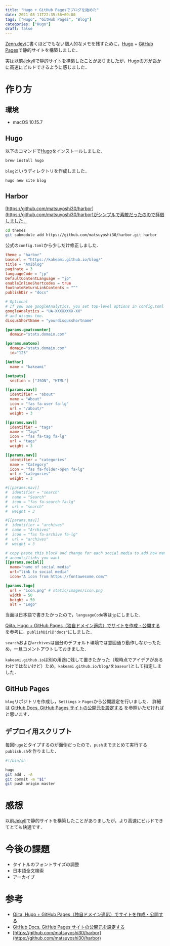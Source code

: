 ```yaml
---
title: "Hugo + GitHub Pagesでブログを始めた"
date: 2021-08-11T22:35:56+09:00
tags: ["Hugo", "GitHub Pages", "Blog"]
categories: ["Hugo"]
draft: false
---
```


[Zenn.dev](https://zenn.dev/)に書くほどでもない個人的なメモを残すために，[Hugo](https://gohugo.io/) + [GitHub Pages](https://docs.github.com/ja/pages)で静的サイトを構築しました．
<!--more-->

実は以前[Jekyll](http://jekyllrb-ja.github.io/)で静的サイトを構築したことがありましたが，Hugoの方が遥かに高速にビルドできるように感じました．

# 作り方

## 環境

- macOS 10.15.7

## Hugo

以下のコマンドで[Hugo](https://gohugo.io/)をインストールしました．

```sh
brew install hugo
```

`blog`というディレクトリを作成しました．

```sh
hugo new site blog
```

## Harbor

[https://github.com/matsuyoshi30/harbor](https://github.com/matsuyoshi30/harbor)がシンプルで素敵だったのので拝借しました．

```sh
cd themes
git submodule add https://github.com/matsuyoshi30/harbor.git harbor
```

公式の`config.toml`から少しだけ修正しました．

```toml
theme = "harbor"
baseurl = "https://kakeami.github.io/blog/"
title = "Amiblog"
paginate = 3
languageCode = "jp"
DefaultContentLanguage = "jp"
enableInlineShortcodes = true
footnoteReturnLinkContents = "^"
publishDir = "docs"

# Optional
# If you use googleAnalytics, you set top-level options in config.toml to the beginning of the config file like other top-level options.
googleAnalytics = "UA-XXXXXXXX-XX"
# and disqus too.
disqusShortName = "yourdisqusshortname"

[params.goatcounter]
  domain="stats.domain.com"

[params.matomo]
  domain="stats.domain.com"
  id="123"

[Author]
  name = "kakeami"

[outputs]
  section = ["JSON", "HTML"]

[[params.nav]]
  identifier = "about"
  name = "About"
  icon = "fas fa-user fa-lg"
  url = "/about/"
  weight = 3

[[params.nav]]
  identifier = "tags"
  name = "Tags"
  icon = "fas fa-tag fa-lg"
  url = "tags"
  weight = 3

[[params.nav]]
  identifier = "categories"
  name = "Category"
  icon = "fas fa-folder-open fa-lg"
  url = "categories"
  weight = 3

#[[params.nav]]
#  identifier = "search"
#  name = "Search"
#  icon = "fas fa-search fa-lg"
#  url = "search"
#  weight = 3

#[[params.nav]]
#  identifier = "archives"
#  name = "Archives"
#  icon = "fas fa-archive fa-lg"
#  url = "archives"
#  weight = 3

# copy paste this block and change for each social media to add how many ever social media
# acounts/links you want
[[params.social]]
  name="name of social media"
  url="link to social media"
  icon="A icon from https://fontawesome.com/"

[params.logo]
  url = "icon.png" # static/images/icon.png
  width = 50
  height = 50
  alt = "Logo"
```

当面は日本語で書きたかったので，`languageCode`等は`jp`にしました．

[Qiita, Hugo + GitHub Pages（独自ドメイン適応）でサイトを作成・公開する](https://qiita.com/ysdyt/items/a581277dd1312a0e83c3)
を参考に，`publishDir`は`"docs"`にしました．

`search`および`archives`は自分のデフォルト環境では意図通り動作しなかったため，一旦コメントアウトしておきました．

`kakeami.github.io`は別の用途に残して置きたかった（現時点でアイデアがあるわけではないけど）ため，`kakeami.github.io/blog/`を`baseurl`として指定しました．

## GitHub Pages

`blog`リポジトリを作成し，`Settings` > `Pages`から公開設定を行いました．
詳細は
[GitHub Docs, GitHub Pages サイトの公開元を設定する](https://docs.github.com/ja/pages/getting-started-with-github-pages/configuring-a-publishing-source-for-your-github-pages-site)
を参照いただければと思います．

## デプロイ用スクリプト

毎回`hugo`とタイプするのが面倒だったので，`push`までまとめて実行する`publish.sh`を作りました．

```sh
#!/bin/sh

hugo
git add . -A
git commit -m "$1"
git push origin master
```

# 感想

以前[Jekyll](http://jekyllrb-ja.github.io/)で静的サイトを構築したことがありましたが，より高速にビルドできてとても快適です．

# 今後の課題

- タイトルのフォントサイズの調整
- 日本語全文検索
- アーカイブ

# 参考

- [Qiita, Hugo + GitHub Pages（独自ドメイン適応）でサイトを作成・公開する](https://qiita.com/ysdyt/items/a581277dd1312a0e83c3)
- [GitHub Docs, GitHub Pages サイトの公開元を設定する](https://docs.github.com/ja/pages/getting-started-with-github-pages/configuring-a-publishing-source-for-your-github-pages-site)
- [https://github.com/matsuyoshi30/harbor](https://github.com/matsuyoshi30/harbor)
